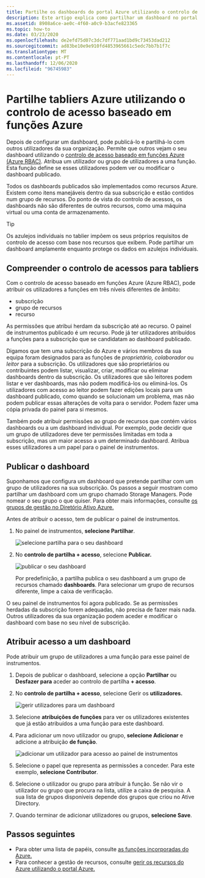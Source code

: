 ```yaml
---
title: Partilhe os dashboards do portal Azure utilizando o controlo de acesso baseado em funções Azure
description: Este artigo explica como partilhar um dashboard no portal Azure utilizando o controlo de acesso baseado em funções Azure.
ms.assetid: 8908a6ce-ae0c-4f60-a0c9-b3acfe823365
ms.topic: how-to
ms.date: 03/23/2020
ms.openlocfilehash: de2efd75d07c3dc7df771aad1bd9c73453dad212
ms.sourcegitcommit: ad83be10e9e910fd4853965661c5edc7bb7b1f7c
ms.translationtype: MT
ms.contentlocale: pt-PT
ms.lasthandoff: 12/06/2020
ms.locfileid: "96745983"
---
```

# <a name="share-azure-dashboards-by-using-azure-role-based-access-control"></a>Partilhe tabliers Azure utilizando o controlo de acesso baseado em funções Azure

Depois de configurar um dashboard, pode publicá-lo e partilhá-lo com outros utilizadores da sua organização. Permite que outros vejam o seu dashboard utilizando o [controlo de acesso baseado em funções Azure (Azure RBAC)](../role-based-access-control/role-assignments-portal.md). Atribua um utilizador ou grupo de utilizadores a uma função. Esta função define se esses utilizadores podem ver ou modificar o dashboard publicado.

Todos os dashboards publicados são implementados como recursos Azure. Existem como itens manejáveis dentro da sua subscrição e estão contidos num grupo de recursos. Do ponto de vista do controlo de acessos, os dashboards não são diferentes de outros recursos, como uma máquina virtual ou uma conta de armazenamento.

> [!TIP]
> Os azulejos individuais no tablier impõem os seus próprios requisitos de controlo de acesso com base nos recursos que exibem. Pode partilhar um dashboard amplamente enquanto protege os dados em azulejos individuais.
> 
> 

## <a name="understanding-access-control-for-dashboards"></a>Compreender o controlo de acessos para tabliers

Com o controlo de acesso baseado em funções Azure (Azure RBAC), pode atribuir os utilizadores a funções em três níveis diferentes de âmbito:

* subscrição
* grupo de recursos
* recurso

As permissões que atribui herdam da subscrição até ao recurso. O painel de instrumentos publicado é um recurso. Pode já ter utilizadores atribuídos a funções para a subscrição que se candidatam ao dashboard publicado.

Digamos que tem uma subscrição do Azure e vários membros da sua equipa foram designados para as funções de *proprietário,* *colaborador* ou *leitor* para a subscrição. Os utilizadores que são proprietários ou contribuintes podem listar, visualizar, criar, modificar ou eliminar dashboards dentro da subscrição. Os utilizadores que são leitores podem listar e ver dashboards, mas não podem modificá-los ou eliminá-los. Os utilizadores com acesso ao leitor podem fazer edições locais para um dashboard publicado, como quando se solucionam um problema, mas não podem publicar essas alterações de volta para o servidor. Podem fazer uma cópia privada do painel para si mesmos.

Também pode atribuir permissões ao grupo de recursos que contém vários dashboards ou a um dashboard individual. Por exemplo, pode decidir que um grupo de utilizadores deve ter permissões limitadas em toda a subscrição, mas um maior acesso a um determinado dashboard. Atribua esses utilizadores a um papel para o painel de instrumentos.

## <a name="publish-dashboard"></a>Publicar o dashboard

Suponhamos que configura um dashboard que pretende partilhar com um grupo de utilizadores na sua subscrição. Os passos a seguir mostram como partilhar um dashboard com um grupo chamado Storage Managers. Pode nomear o seu grupo o que quiser. Para obter mais informações, consulte [os grupos de gestão no Diretório Ativo Azure.](../active-directory/fundamentals/active-directory-groups-create-azure-portal.md)

Antes de atribuir o acesso, tem de publicar o painel de instrumentos.

1. No painel de instrumentos, **selecione Partilhar**.

    ![selecione partilha para o seu dashboard](./media/azure-portal-dashboard-share-access/share-dashboard-for-access-control.png)

1. No **controlo de partilha + acesso**, selecione **Publicar.**

    ![publicar o seu dashboard](./media/azure-portal-dashboard-share-access/publish-dashboard-for-access-control.png)

     Por predefinição, a partilha publica o seu dashboard a um grupo de recursos chamado **dashboards**. Para selecionar um grupo de recursos diferente, limpe a caixa de verificação.

O seu painel de instrumentos foi agora publicado. Se as permissões herdadas da subscrição forem adequadas, não precisa de fazer mais nada. Outros utilizadores da sua organização podem aceder e modificar o dashboard com base no seu nível de subscrição.

## <a name="assign-access-to-a-dashboard"></a>Atribuir acesso a um dashboard

Pode atribuir um grupo de utilizadores a uma função para esse painel de instrumentos.

1. Depois de publicar o dashboard, selecione a opção **Partilhar** ou **Desfazer para** aceder ao controlo de partilha **+ acesso**.

1. No **controlo de partilha + acesso**, selecione Gerir os **utilizadores.**

    ![gerir utilizadores para um dashboard](./media/azure-portal-dashboard-share-access/manage-users-for-access-control.png)

1. Selecione **atribuições de funções** para ver os utilizadores existentes que já estão atribuídos a uma função para este dashboard.

1. Para adicionar um novo utilizador ou grupo, **selecione Adicionar** e adicione a atribuição **de função**.

    ![adicionar um utilizador para acesso ao painel de instrumentos](./media/azure-portal-dashboard-share-access/manage-users-existing-users.png)

1. Selecione o papel que representa as permissões a conceder. Para este exemplo, **selecione Contributor**.

1. Selecione o utilizador ou grupo para atribuir à função. Se não vir o utilizador ou grupo que procura na lista, utilize a caixa de pesquisa. A sua lista de grupos disponíveis depende dos grupos que criou no Ative Directory.

1. Quando terminar de adicionar utilizadores ou grupos, **selecione Save**.

## <a name="next-steps"></a>Passos seguintes

* Para obter uma lista de papéis, consulte [as funções incorporadas do Azure.](../role-based-access-control/built-in-roles.md)
* Para conhecer a gestão de recursos, consulte [gerir os recursos do Azure utilizando o portal Azure.](../azure-resource-manager/management/manage-resources-portal.md)
